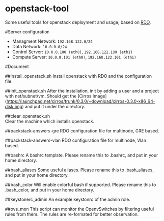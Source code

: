 openstack-tool
==============

Some useful tools for openstack deployment and usage, based on [RDO](openstack.redhat.com).

#Server configuration
* Managment   Network: `192.168.122.0/24`
* Data        Network: `10.0.0.0/24`
* Control Server: `10.0.0.100 (eth0)`, `192.168.122.100 (eth1)`
* Compute Server: `10.0.0.101 (eth0)`, `192.168.122.101 (eth1)`

#Document

##install_openstack.sh
Install openstack with RDO and the configuration file.

##init_openstack.sh
After the installation, init by adding a user and a project with net/subnet/vm.
Should get the [Cirros Image] (https://launchpad.net/cirros/trunk/0.3.0/+download/cirros-0.3.0-x86_64-disk.img) and put it under the directory.

##clear_openstack.sh  
Clear the machine which installs openstack.

##packstack-answers-gre
RDO configuration file for multinode, GRE based.

##packstack-answers-vlan
RDO configuration file for multinode, Vlan based.

##bashrc
A bashrc template. Please rename this to .bashrc, and put in your home directory.

##bash_aliases
Some useful aliases. Please rename this to .bash_aliases, and put in your home directory.

##bash_color
Will enable colorful bash if supported. Please rename this to .bash_color, and put in your home directory.

##keystonerc_admin
An example keystonrc of the admin role.


##ovs_mon
This script can monitor the OpenvSwitches by filtering useful rules from them.
The rules are re-formated for better observation.
